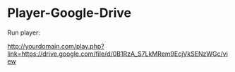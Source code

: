 # Player-Google-Drive

Run player:

http://yourdomain.com/play.php?link=https://drive.google.com/file/d/0B1RzA_S7LkMRem9EcjVkSENzWGc/view
